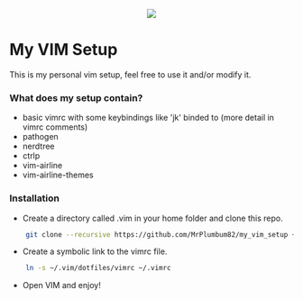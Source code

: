 <p align="center">
  <img src="https://cloud.githubusercontent.com/assets/11234396/18296957/ad2a37fa-74c6-11e6-9041-3711078c8645.png"/>
</p>

# My VIM Setup

This is my personal vim setup, feel free to use it and/or modify it.

### What does my setup contain?

* basic vimrc with some keybindings like 'jk' binded to <Esc> (more detail in vimrc comments)
* pathogen
* nerdtree
* ctrlp
* vim-airline
* vim-airline-themes

### Installation

* Create a directory called .vim in your home folder and clone this repo.
```bash
	git clone --recursive https://github.com/MrPlumbum82/my_vim_setup ~/.vim
```

* Create a symbolic link to the vimrc file.
```bash
    ln -s ~/.vim/dotfiles/vimrc ~/.vimrc
```

* Open VIM and enjoy!

